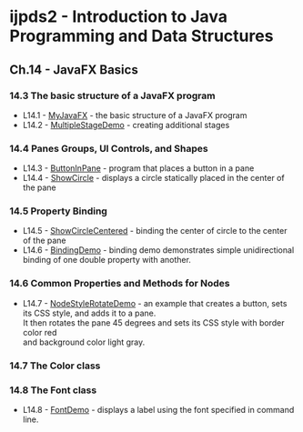 ijpds2 - Introduction to Java Programming and Data Structures
=============================================================

Ch.14 - JavaFX Basics
---------------------

### 14.3 The basic structure of a JavaFX program

* L14.1 - [MyJavaFX](src/main/java/learn/ijpds2nd/ch14fx/MyJavaFX.java) -
    the basic structure of a JavaFX program
* L14.2 - [MultipleStageDemo](src/main/java/learn/ijpds2nd/ch14fx/MultipleStageDemo.java) -
    creating additional stages  
    
### 14.4 Panes Groups, UI Controls, and Shapes

* L14.3 - [ButtonInPane](src/main/java/learn/ijpds2nd/ch14fx/ButtonInPane.java) -
    program that places a button in a pane
* L14.4 - [ShowCircle](src/main/java/learn/ijpds2nd/ch14fx/ShowCircle.java) -
    displays a circle statically placed in the center of the pane
    
### 14.5 Property Binding

* L14.5 - [ShowCircleCentered](src/main/java/learn/ijpds2nd/ch14fx/ShowCircleCentered.java) -
    binding the center of circle to the center of the pane
* L14.6 - [BindingDemo](src/main/java/learn/ijpds2nd/ch14fx/BindingDemo.java) -
    binding demo demonstrates simple unidirectional binding of one double property with another.
    
### 14.6 Common Properties and Methods for Nodes

* L14.7 - [NodeStyleRotateDemo](src/main/java/learn/ijpds2nd/ch14fx/NodeStyleRotateDemo.java) -
   an example that creates a button, sets its CSS style, and adds it to a pane.  
   It then rotates the pane 45 degrees and sets its CSS style with border color red  
   and background color light gray.
   
### 14.7 The Color class

### 14.8 The Font class

* L14.8 - [FontDemo](src/main/java/learn/ijpds2nd/ch14fx/FontDemo.java) -
    displays a label using the font specified in command line.
